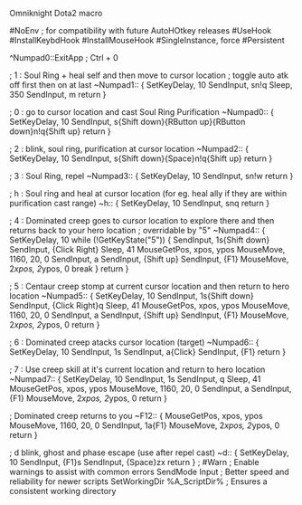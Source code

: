 Omniknight Dota2 macro



#NoEnv ; for compatibility with future AutoHOtkey releases
#UseHook
#InstallKeybdHook
#InstallMouseHook
#SingleInstance, force
#Persistent

^Numpad0::ExitApp ; Ctrl + 0


; 1 : Soul Ring + heal self and then move to cursor location
; toggle auto atk off first then on at last
~Numpad1::
{
SetKeyDelay, 10
SendInput, sn!q
Sleep, 350
SendInput, m
return
}

; 0 : go to cursor location and cast Soul Ring Purification
~Numpad0::
{
SetKeyDelay, 10
SendInput, s{Shift down}{RButton up}{RButton down}n!q{Shift up}
return
}


; 2 : blink, soul ring, purification at cursor location
~Numpad2::
{
SetKeyDelay, 10
SendInput, s{Shift down}{Space}n!q{Shift up}
return
}

; 3 : Soul Ring, repel
~Numpad3::
{
SetKeyDelay, 10
SendInput, sn!w
return
}

; h : Soul ring and heal at cursor location (for eg. heal ally if they are within purification cast range)
~h::
{
SetKeyDelay, 10
SendInput, snq
return
}


; 4 : Dominated creep goes to cursor location to explore there and then returns back to your hero location
; overridable by "5"
~Numpad4::
{  
SetKeyDelay, 10
while (!GetKeyState("5")) {
    SendInput, 1s{Shift down}
    SendInput, {Click Right}
    Sleep, 41
    MouseGetPos, xpos, ypos
    MouseMove, 1160, 20, 0
    SendInput, a
    SendInput, {Shift up}
    SendInput, {F1}
    MouseMove, 2*xpos, 2*ypos, 0
    break
}
return
}

; 5 : Centaur creep stomp at current cursor location and then return to hero location
~Numpad5::
{
SetKeyDelay, 10
SendInput, 1s{Shift down}
SendInput, {Click Right}q
Sleep, 41
MouseGetPos, xpos, ypos
MouseMove, 1160, 20, 0
SendInput, a
SendInput, {Shift up}
SendInput, {F1}
MouseMove, 2*xpos, 2*ypos, 0
return
}

; 6 : Dominated creep atacks cursor location (target)
~Numpad6::
{
SetKeyDelay, 10
SendInput, 1s
SendInput, a{Click}
SendInput, {F1}
return
}

; 7 : Use creep skill at it's current location and return to hero location
~Numpad7::
{
SetKeyDelay, 10
SendInput, 1s
SendInput, q
Sleep, 41
MouseGetPos, xpos, ypos 
MouseMove, 1160, 20, 0
SendInput, a
SendInput, {F1}
MouseMove, 2*xpos, 2*ypos, 0
return
}

; Dominated creep returns to you
~F12::
{
MouseGetPos, xpos, ypos 
MouseMove, 1160, 20, 0
SendInput, 1a{F1}
MouseMove, 2*xpos, 2*ypos, 0
return
}

; d blink, ghost and phase escape (use after repel cast)
~d::
{
SetKeyDelay, 10
SendInput, {F1}s
SendInput, {Space}zx
return
}
; #Warn ; Enable warnings to assist with common errors
SendMode Input ; Better speed and reliability for newer scripts
SetWorkingDir %A_ScriptDir% ; Ensures a consistent working directory
